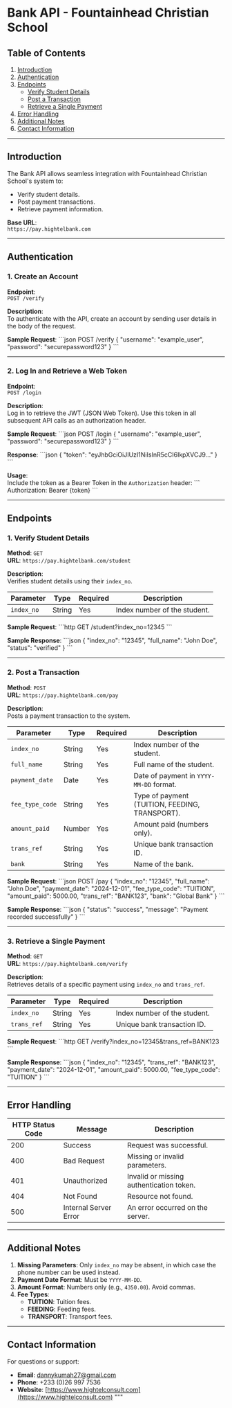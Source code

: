 # **Bank API - Fountainhead Christian School**

## **Table of Contents**
1. [Introduction](#introduction)
2. [Authentication](#authentication)
3. [Endpoints](#endpoints)
   - [Verify Student Details](#verify-student-details)
   - [Post a Transaction](#post-a-transaction)
   - [Retrieve a Single Payment](#retrieve-a-single-payment)
4. [Error Handling](#error-handling)
5. [Additional Notes](#additional-notes)
6. [Contact Information](#contact-information)

---

## **Introduction**
The Bank API allows seamless integration with Fountainhead Christian School's system to:
- Verify student details.
- Post payment transactions.
- Retrieve payment information.

**Base URL**:  
`https://pay.hightelbank.com`

---

## **Authentication**

### **1. Create an Account**
**Endpoint**:  
`POST /verify`

**Description**:  
To authenticate with the API, create an account by sending user details in the body of the request.

**Sample Request**:
\`\`\`json
POST /verify
{
  "username": "example_user",
  "password": "securepassword123"
}
\`\`\`

---

### **2. Log In and Retrieve a Web Token**
**Endpoint**:  
`POST /login`

**Description**:  
Log in to retrieve the JWT (JSON Web Token). Use this token in all subsequent API calls as an authorization header.

**Sample Request**:
\`\`\`json
POST /login
{
  "username": "example_user",
  "password": "securepassword123"
}
\`\`\`

**Response**:
\`\`\`json
{
  "token": "eyJhbGciOiJIUzI1NiIsInR5cCI6IkpXVCJ9..."
}
\`\`\`

**Usage**:  
Include the token as a Bearer Token in the `Authorization` header:
\`\`\`
Authorization: Bearer {token}
\`\`\`

---

## **Endpoints**

### **1. Verify Student Details**
**Method**: `GET`  
**URL**: `https://pay.hightelbank.com/student`

**Description**:  
Verifies student details using their `index_no`.

| Parameter   | Type   | Required | Description                   |
|-------------|--------|----------|-------------------------------|
| `index_no`  | String | Yes      | Index number of the student.  |

**Sample Request**:
\`\`\`http
GET /student?index_no=12345
\`\`\`

**Sample Response**:
\`\`\`json
{
  "index_no": "12345",
  "full_name": "John Doe",
  "status": "verified"
}
\`\`\`

---

### **2. Post a Transaction**
**Method**: `POST`  
**URL**: `https://pay.hightelbank.com/pay`

**Description**:  
Posts a payment transaction to the system.

| Parameter       | Type   | Required | Description                                 |
|------------------|--------|----------|---------------------------------------------|
| `index_no`       | String | Yes      | Index number of the student.               |
| `full_name`      | String | Yes      | Full name of the student.                  |
| `payment_date`   | Date   | Yes      | Date of payment in `YYYY-MM-DD` format.    |
| `fee_type_code`  | String | Yes      | Type of payment (TUITION, FEEDING, TRANSPORT). |
| `amount_paid`    | Number | Yes      | Amount paid (numbers only).                |
| `trans_ref`      | String | Yes      | Unique bank transaction ID.                |
| `bank`           | String | Yes      | Name of the bank.                          |

**Sample Request**:
\`\`\`json
POST /pay
{
  "index_no": "12345",
  "full_name": "John Doe",
  "payment_date": "2024-12-01",
  "fee_type_code": "TUITION",
  "amount_paid": 5000.00,
  "trans_ref": "BANK123",
  "bank": "Global Bank"
}
\`\`\`

**Sample Response**:
\`\`\`json
{
  "status": "success",
  "message": "Payment recorded successfully"
}
\`\`\`

---

### **3. Retrieve a Single Payment**
**Method**: `GET`  
**URL**: `https://pay.hightelbank.com/verify`

**Description**:  
Retrieves details of a specific payment using `index_no` and `trans_ref`.

| Parameter   | Type   | Required | Description                           |
|-------------|--------|----------|---------------------------------------|
| `index_no`  | String | Yes      | Index number of the student.          |
| `trans_ref` | String | Yes      | Unique bank transaction ID.           |

**Sample Request**:
\`\`\`http
GET /verify?index_no=12345&trans_ref=BANK123
\`\`\`

**Sample Response**:
\`\`\`json
{
  "index_no": "12345",
  "trans_ref": "BANK123",
  "payment_date": "2024-12-01",
  "amount_paid": 5000.00,
  "fee_type_code": "TUITION"
}
\`\`\`

---

## **Error Handling**
| HTTP Status Code | Message              | Description                            |
|-------------------|----------------------|----------------------------------------|
| 200               | Success             | Request was successful.                |
| 400               | Bad Request         | Missing or invalid parameters.         |
| 401               | Unauthorized        | Invalid or missing authentication token. |
| 404               | Not Found           | Resource not found.                    |
| 500               | Internal Server Error | An error occurred on the server.      |

---

## **Additional Notes**
1. **Missing Parameters**: Only `index_no` may be absent, in which case the phone number can be used instead.
2. **Payment Date Format**: Must be `YYYY-MM-DD`.
3. **Amount Format**: Numbers only (e.g., `4350.00`). Avoid commas.
4. **Fee Types**:  
   - **TUITION**: Tuition fees.  
   - **FEEDING**: Feeding fees.  
   - **TRANSPORT**: Transport fees.

---

## **Contact Information**
For questions or support:
- **Email**: dannykumah27@gmail.com
- **Phone**: +233 (0)26 997 7536
- **Website**: [https://www.hightelconsult.com](https://www.hightelconsult.com)
"""

